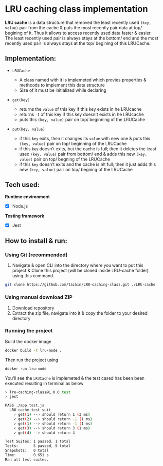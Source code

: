 # LRU caching class implementation

**LRU cache** is a data structure that removed the least recently used ```(key, value)``` pair from the cache & puts the most recently pair data at top/ begining of it. Thus it allows to access recently used data faster & easier. The least recently used pair is always stays at the bottom/ end and the most recently used pair is always stays at the top/ begining of this LRUCache.

## Implementation:
- ```LRUCache```
  - A class named with it is implemeted which provies properties & methoods to implement this data structure
  - Size of it must be initialized while declaring
  
- ```get(key)``` 
  - returns the ```value``` of this key if this key exists in he LRUcache
  - returns ```-1``` of this key if this key doesn't exists in he LRUcache
  - puts this ````(key, value)```` pair on top/ beginning of the LRUCache
- ```put(key, value)``` 
  - if this ```key``` exits, then it changes its ```value``` with new one & puts this ````(key, value)```` pair on top/ beginning of the LRUCache
  - if this ```key``` doesn't exits, but the cache is full; then it deletes the least used ```(key, value)``` pair from bottom/ end & adds this new ```(key, value)``` pair on top/ begning of the LRUCache
  - if this ```key``` doesn't exits and the cache is nlt full; then it just adds this new ```(key, value)``` pair on top/ begning of the LRUCache

## Tech used:

**Runtime environment**
- [x] Node.js

**Testing framework**
- [x] Jest

## How to install & run:
### Using Git (recommended)
1. Navigate & open CLI into the directory where you want to put this project & Clone this project (will be cloned inside LRU-cache folder) using this command.
   
```bash
git clone https://github.com/tazbin/LRU-caching-class.git ./LRU-cache
```
### Using manual download ZIP
1. Download repository
2. Extract the zip file, navigate into it & copy the folder to your desired directory

### Running the project
Build the docker image

```bash
docker build -t lru-node .
```

Then run the project using

```bash
docker run lru-node
```
You'll see the ```LRUCache``` is implemeted & the test cased has been been executed resulting in terminal as below

```bash
> lru-caching-class@1.0.0 test
> jest

PASS ./app.test.js
  LRU cache test suit
    ✓ get(1) --> should return 1 (3 ms)
    ✓ get(2) --> should return -1 (1 ms)
    ✓ get(1) --> should return -1 (1 ms)
    ✓ get(3) --> should return 3 (1 ms)
    ✓ get(4) --> should return 4

Test Suites: 1 passed, 1 total
Tests:       5 passed, 5 total
Snapshots:   0 total
Time:        0.651 s
Ran all test suites.
```
